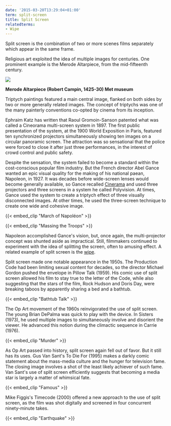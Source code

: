 ```yaml
---
date: '2015-03-20T13:29:04+01:00'
term: split-screen
title: Split Screen
relatedterms:
- Wipe
---
```


Split screen is the combination of two or more scenes films separately
which appear in the same frame.

<!--more-->

Religious art exploited the idea of multiple images for centuries. One
prominent example is the Merode Altarpiece, from the mid-fifteenth
century.

<img
src="http://ccnmtl.columbia.edu/projects/filmglossary/web/pics/campin_merode.jpg"/>

<b>Merode Altarpiece (Robert Campin, 1425-30) Met museum</b>

Triptych paintings featured a main central image, flanked on both
sides by two or more generally related images. The concept of
triptychs was one of the many painterly conventions co-opted by cinema
from its inception.

Ephraim Katz has written that Raoul Gromoin-Sanson patented what was
called a Cineorama multi-screen system in 1897. The first public
presentation of the system, at the 1900 World Exposition in Paris,
featured ten synchronized projectors simultaneously showing ten images
on a circular panoramic screen. The attraction was so sensational that
the police were forced to close it after just three performances, in
the interest of crowd control and public safety.

Despite the sensation, the system failed to become a standard within
the cost-conscious popular film industry. But the French director Abel
Gance wanted an epic visual quality for the making of his national
paean, Napoleon, in 1927. It was decades before wide-screen lenses
would become generally available, so Gance recalled
[Cinerama](../cinerama/) and used three projectors and three screens
in a system he called Polyvision. At times, Gance used the system to
create a triptych effect of three visually disconnected images. At
other times, he used the three-screen technique to create one wide and
cohesive image.

{{< embed_clip "March of Napoléon" >}}

{{< embed_clip "Massing the Troops" >}}

Napoleon accomplished Gance's vision, but, once again, the
multi-projector concept was shunted aside as impractical. Still,
filmmakers continued to experiment with the idea of splitting the
screen, often to amusing effect. A related example of split screen is
the [wipe](../wipe/).

Split screen made one notable appearance in the 1950s. The Production
Code had been limiting sexual content for decades, so the director
Michael Gordon pushed the envelope in Pillow Talk (1959). His comic
use of split screen allowed his film to stay true to the letter of the
Code, while also suggesting that the stars of the film, Rock Hudson
and Doris Day, were breaking taboos by apparently sharing a bed and a
bathtub.

{{< embed_clip "Bathtub Talk" >}}

The Op Art movement of the 1960s reinvigorated the use of split
screen. The young Brian DePalma was quick to play with the device. In
Sisters (1973), he used multiple images to simultaneously involve and
disorient the viewer. He advanced this notion during the climactic
sequence in Carrie (1976).

{{< embed_clip "Murder" >}}

As Op Art passed into history, split screen again fell out of
favor. But it still has its uses. Gus Van Sant's To Die For (1995)
makes a darkly comic statement about the mass-media culture and the
hunger for television fame. The closing image involves a shot of the
least likely achiever of such fame. Van Sant's use of split screen
efficiently suggests that becoming a media star is largely a matter of
whimsical fate.

{{< embed_clip "Famous" >}}

Mike Figgis's Timecode (2000) offered a new approach to the use of
split screen, as the film was shot digitally and screened in four
concurrent ninety-minute takes.

{{< embed_clip "Earthquake" >}}